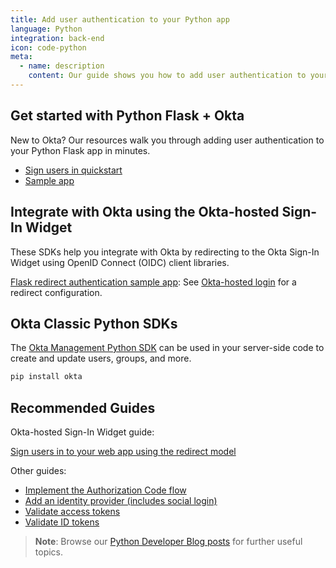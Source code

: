 ```yaml
---
title: Add user authentication to your Python app
language: Python
integration: back-end
icon: code-python
meta:
  - name: description
    content: Our guide shows you how to add user authentication to your Python app with examples using Flask.
---
```


## Get started with Python Flask + Okta

New to Okta? Our resources walk you through adding user authentication to your Python Flask app in minutes.

<ul class='language-ctas'>
	<li>
		<a href='/docs/guides/sign-into-web-app-redirect/python/main/' class='Button--blueDarkOutline' data-proofer-ignore>
			<span>Sign users in quickstart</span>
		</a>
	</li>
	<!-- <li>
    <a href='/docs/guides/protect-your-api/python/main/' class='Button--blueDarkOutline' data-proofer-ignore>
      <span>Protect your API quickstart</span>
    </a>
  </li> -->
	<li>
		<a href='https://github.com/okta/samples-python-flask' class='Button--blueDarkOutline' data-proofer-ignore>
			<span>Sample app</span>
		</a>
	</li>
</ul>

## Integrate with Okta using the Okta-hosted Sign-In Widget

These SDKs help you integrate with Okta by redirecting to the Okta Sign-In Widget using OpenID Connect (OIDC) client libraries.

[Flask redirect authentication sample app](https://github.com/okta/samples-python-flask): See [Okta-hosted login](https://github.com/okta/samples-python-flask/tree/master/okta-hosted-login) for a redirect configuration.

## Okta Classic Python SDKs

The [Okta Management Python SDK](https://github.com/okta/okta-sdk-python) can be used in your server-side code to create and update users, groups, and more.

```bash
pip install okta
```

## Recommended Guides

Okta-hosted Sign-In Widget guide:

[Sign users in to your web app using the redirect model](/docs/guides/sign-into-web-app-redirect/python/main/)

Other guides:

* [Implement the Authorization Code flow](/docs/guides/implement-grant-type/authcode/main/)
* [Add an identity provider (includes social login)](/docs/guides/identity-providers/)
* [Validate access tokens](/docs/guides/validate-access-tokens)
* [Validate ID tokens](/docs/guides/validate-id-tokens)

> **Note**: Browse our [Python Developer Blog posts](/search/#q=python&f:@commonoktasource=[Developer%20blog]) for further useful topics.
